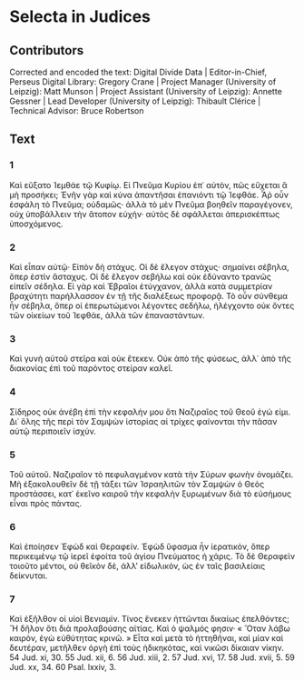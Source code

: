 # Selecta in Judices  

## Contributors  
Corrected and encoded the text: Digital Divide Data | Editor-in-Chief, Perseus Digital Library: Gregory Crane | Project Manager (University of Leipzig): Matt Munson | Project Assistant (University of Leipzig): Annette Gessner | Lead Developer (University of Leipzig): Thibault Clérice | Technical Advisor: Bruce Robertson  

## Text  
### 1  
Καὶ εῦξατο Ἱεμθάε τῷ Κυφίῳ. Εἰ Πνεῦμα Κυρίου ἐπ᾿ αὐτὸν, πῶς εὔχεται ἃ μὴ προσήκει; Ἐνῆν γὰρ καὶ κύνα ἀπαντῆσαι ἐπανιόντι τῷ Ἰεφθάε. Ἆῤ οὖν ἐσφάλη τὸ Πνεῦμα; οὐδαμῶς· ἀλλὰ τὸ μὲν Πνεῦμα βοηθεῖν παραγέγονεν, οὐχ ὑποβάλλειν τὴν ἄτοπον εὐχήν· αὐτὸς δὲ σφάλλεται ἀπερισκέπτως ὑποσχόμενος.  
### 2  
Καὶ εἶπαν αὐτῷ· Εἰπὸν δὴ στάχυς. Οἱ δὲ ἔλεγον στάχυς· σημαίνει σέβηλα, ὅπερ ἐστὶν ἄσταχυς. Οἱ δὲ ἔλεγον σεβήλω καὶ οὐκ ἐδύναντο τρανῶς εἰπεῖν σέδηλα. Εἰ γὰρ καὶ Ἑβραῖοι ἐτύγχανον, ἀλλὰ κατὰ συμμετρίαν βραχύτητι παρήλλασσον ἐν τῇ τῆς διαλέξεως προφορᾷ. Τὸ οὖν σύνθεμα ἦν σέβηλα, ὅπερ οἱ ἐπερωτώμενοι λέγοντες σεδήλω, ἠλέγχοντο οὐκ ὄντες τῶν οἰκείων τοῦ Ἰεφθάε, ἀλλὰ τῶν ἐπαναστάντων.  
### 3  
Καὶ γυνὴ αὐτοῦ στεῖρα καὶ οὐκ ἔτεκεν. Οὐκ ἀπὸ τῆς φύσεως, ἀλλ᾿ ἀπὸ τῆς διακονίας ἐπὶ τοῦ παρόντος στείραν καλεῖ.  
### 4  
Σίδηρος οὐκ ἀνέβη ἐπὶ τὴν κεφαλήν μου ὅτι Ναζιραῖος τοῦ Θεοῦ ἐγώ εἰμι. Δι᾿ ὅλης τῆς περὶ τὸν Σαμψὼν ἱστορίας αἱ τρίχες φαίνονται τὴν πᾶσαν αὐτῷ περιποιεῖν ἰσχύν.  
### 5  
Τοῦ αὐτοῦ. Ναζιραῖον τὸ πεφυλαγμένον κατὰ τὴν Σύρων φωνὴν ὀνομάζει. Μὴ ἐξακολουθεῖν δὲ τῇ τάξει τῶν Ἰσραηλιτῶν τὸν Σαμψὼν ὁ Θεὸς προστάσσει, κατ᾿ ἐκεῖνο καιροῦ τὴν κεφαλὴν ξυρωμένων διὰ τὸ εὐσήμους εἶναι πρὸς πάντας.  
### 6  
Καὶ ἐποίησεν Ἐφὼδ καὶ Θεραφείν. Ἐφὼδ ὕφασμα ἦν ἱερατικὸν, ὅπερ περικειμένῳ τῷ ἱερεῖ ἐφοίτα τοῦ ἁγίου Πνεύματος ἡ χάρις. Τὸ δὲ Θεραφεὶν τοιοῦτο μέντοι, οὐ θεῖκὸν δὲ, ἀλλʼ εἰδωλικὸν, ὡς ἐν ταῖς βασιλείαις δείκνυται.  
### 7  
Καὶ ἐξῆλθον οἱ υἱοὶ Βενιαμίν. Τίνος ἕνεκεν ἡττῶνται δικαίως ἐπελθόντες; Ἥ δῆλον ὅτι διὰ προλαβούσης αἰτίας. Καὶ ὁ ψαλμός φησιν· « Ὅταν λάβω καιρὸν, ἐγὼ εὐθύτητας κρινῶ. » Εἶτα καὶ μετὰ τὸ ἡττηθῆναι, καὶ μίαν καὶ δευτέραν, μετῆλθεν ὀργὴ ἐπὶ τοὺς ἠδικηκότας, καὶ νικῶσι δίκαιαν νίκην. 54 Jud. xi, 30. 55 Jud. xii, 6. 56 Jud. xiii, 2. 57 Jud. xvi, 17. 58 Jud. xvii, 5. 59 Jud. xx, 34. 60 Psal. lxxiv, 3.  
